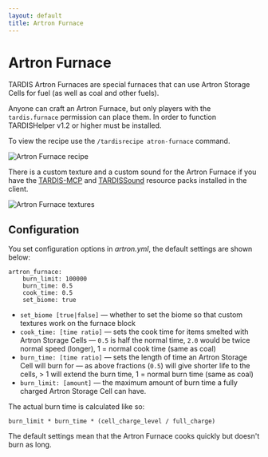 ```yaml
---
layout: default
title: Artron Furnace
---
```


# Artron Furnace

TARDIS Artron Furnaces are special furnaces that can use Artron Storage Cells for fuel (as well as coal and other fuels).

Anyone can craft an Artron Furnace, but only players with the `tardis.furnace` permission can place them. In order to function TARDISHelper v1.2 or higher must be installed.

To view the recipe use the `/tardisrecipe atron-furnace` command.

![Artron Furnace recipe](images/docs/artronfurnace.jpg)

There is a custom texture and a custom sound for the Artron Furnace if you have the [TARDIS-MCP](https://github.com/eccentricdevotion/TARDIS-MCP) and [TARDISSound](https://github.com/eccentricdevotion/TARDIS-SoundResourcePack) resource packs installed in the client.

![Artron Furnace textures](images/docs/artron_furnace.jpg)

## Configuration

You set configuration options in _artron.yml_, the default settings are shown below:

    artron_furnace:
        burn_limit: 100000
        burn_time: 0.5
        cook_time: 0.5
        set_biome: true

- `set_biome [true|false]` — whether to set the biome so that custom textures work on the furnace block
- `cook_time: [time ratio]` — sets the cook time for items smelted with Artron Storage Cells — `0.5` is half the normal time, `2.0` would be twice normal speed (longer), 1 = normal cook time (same as coal) 
- `burn_time: [time ratio]` — sets the length of time an Artron Storage Cell will burn for — as above fractions (`0.5`) will give shorter life to the cells, \> 1 will extend the burn time, 1 = normal burn time (same as coal)
- `burn_limit: [amount]` — the maximum amount of burn time a fully charged Artron Storage Cell can have.

The actual burn time is calculated like so:

    burn_limit * burn_time * (cell_charge_level / full_charge)

The default settings mean that the Artron Furnace cooks quickly but doesn't burn as long.

